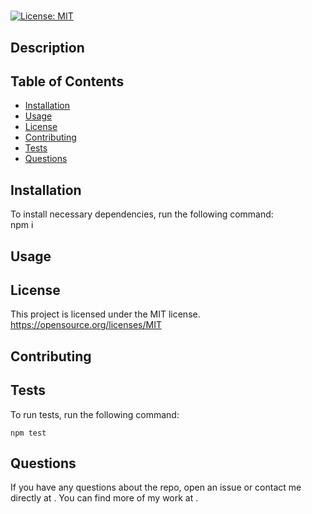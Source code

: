 #   
  [![License: MIT](https://img.shields.io/badge/License-MIT-yellow.svg)](https://opensource.org/licenses/MIT)  
   
## Description


## Table of Contents 
* [Installation](#installation)
* [Usage](#usage)
* [License](#license)
* [Contributing](#contributing)
* [Tests](#tests)
* [Questions](#questions)
    
## Installation
To install necessary dependencies, run the following command:  
npm i
## Usage  


  ## License    
This project is licensed under the MIT license.
https://opensource.org/licenses/MIT
## Contributing  

## Tests  
To run tests, run the following command:  
```
npm test
```
## Questions  
If you have any questions about the repo, open an issue or contact me directly at . You can find more of my work at [](https://github.com/).
